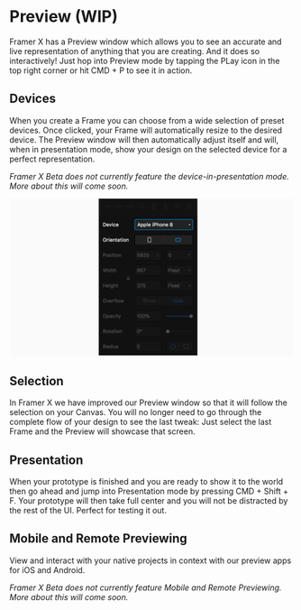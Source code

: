 # Preview \(WIP\)

Framer X has a Preview window which allows you to see an accurate and live representation of anything that you are creating. And it does so interactively! Just hop into Preview mode by tapping the PLay icon in the top right corner or hit CMD + P to see it in action.

## Devices

When you create a Frame you can choose from a wide selection of preset devices. Once clicked, your Frame will automatically resize to the desired device. The Preview window will then automatically adjust itself and will, when in presentation mode, show your design on the selected device for a perfect representation.

_Framer X Beta does not currently feature the device-in-presentation mode. More about this will come soon._

![](.gitbook/assets/preview%20%281%29.png)

## Selection

In Framer X we have improved our Preview window so that it will follow the selection on your Canvas. You will no longer need to go through the complete flow of your design to see the last tweak: Just select the last Frame and the Preview will showcase that screen.

## Presentation

When your prototype is finished and you are ready to show it to the world then go ahead and jump into Presentation mode by pressing CMD + Shift + F. Your prototype will then take full center and you will not be distracted by the rest of the UI. Perfect for testing it out.



## Mobile and Remote Previewing

View and interact with your native projects in context with our preview apps for iOS and Android.

_Framer X Beta does not currently feature Mobile and Remote Previewing. More about this will come soon._



